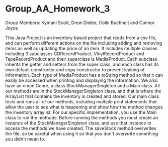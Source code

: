 # Group_AA_Homework_3
Group Members: Kymani Scott, Drew Distler, Colin Buchheit and Connor Joyce

This Java Project is an inventory based project that reads from a csv file, and can perform different actions on the file including adding and removing items as well as updating the price of an item. It includes multiple classes including 3 subclasses CDRecordProduct, VinylRecordProduct and TapeRecordProduct and their superclass is MediaProduct. Each subclass inherits the getter and setters from the super class, and each class has its own default constructor and copy constructor to prevent leaking of information. Each type of MediaProduct has a toString method so that it can easily be accessed when printing and displaying the information. We also have an enum Genre, a class StockManagerSingleton and a Main class. All our methods are in the StockManagerSingleton class, and that is where the ArrayList that contains the inventory is created and stored. Our main class tests and runs all of our methods, including multiple print statements that allow the user to see what is happening and show how the method changes the inventory arraylist. For our specific implementation, you use the Main class to run the methods. Before running the methods you must create an instance of the StockManagerSingleton class, and use that instance to access the methods we have created. The saveStock method overwrites the file, so be careful when using it so that you don't overwrite something you didn't mean to. 
